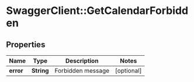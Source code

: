 # SwaggerClient::GetCalendarForbidden

## Properties
Name | Type | Description | Notes
------------ | ------------- | ------------- | -------------
**error** | **String** | Forbidden message | [optional] 


